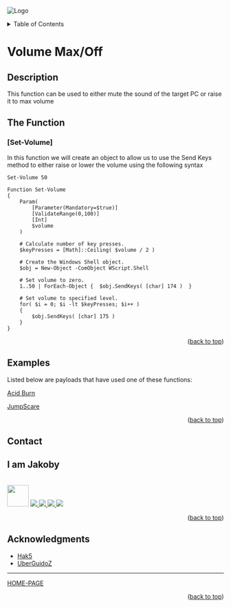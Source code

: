 ![Logo](https://github.com/I-Am-Jakoby/hak5-submissions/blob/main/Assets/logo-170-px.png?raw=true)

<!-- TABLE OF CONTENTS -->
<details>
  <summary>Table of Contents</summary>
  <ol>
    <li><a href="#Description">Description</a></li>
    <li><a href="#The-Function">The Function</a></li>
    <li><a href="#Examples">Examples</a></li>
    <li><a href="#Contact">Contact</a></li>
    <li><a href="#Acknowledgments">Acknowledgments</a></li>
  </ol>
</details>

# Volume Max/Off

## Description

This function can be used to either mute the sound of the target PC or raise it to max volume

## The Function

### [Set-Volume] 

In this function we will create an object to allow us to use the Send Keys method to either raise or lower the volume using the following syntax
```
Set-Volume 50

```

```
Function Set-Volume 
{
    Param(
        [Parameter(Mandatory=$true)]
        [ValidateRange(0,100)]
        [Int]
        $volume
    )

    # Calculate number of key presses. 
    $keyPresses = [Math]::Ceiling( $volume / 2 )
    
    # Create the Windows Shell object. 
    $obj = New-Object -ComObject WScript.Shell
    
    # Set volume to zero. 
    1..50 | ForEach-Object {  $obj.SendKeys( [char] 174 )  }
    
    # Set volume to specified level. 
    for( $i = 0; $i -lt $keyPresses; $i++ )
    {
        $obj.SendKeys( [char] 175 )
    }
}
```

<p align="right">(<a href="#top">back to top</a>)</p>


## Examples

Listed below are payloads that have used one of these functions:

[Acid Burn](https://github.com/I-Am-Jakoby/hak5-submissions/tree/main/OMG/Payloads/OMG-AcidBurn)

[JumpScare](https://github.com/I-Am-Jakoby/hak5-submissions/tree/main/OMG/Payloads/OMG-JumpScare)


<p align="right">(<a href="#top">back to top</a>)</p>

<!-- CONTACT -->
## Contact

<div><h2>I am Jakoby</h2></div>
  <p><br/>
  
  <img src="https://media.giphy.com/media/VgCDAzcKvsR6OM0uWg/giphy.gif" width="50"> 
  
  <a href="https://github.com/I-Am-Jakoby/">
    <img src="https://img.shields.io/badge/GitHub-I--Am--Jakoby-blue">
  </a>
  
  <a href="https://www.instagram.com/i_am_jakoby/">
    <img src="https://img.shields.io/badge/Instagram-i__am__jakoby-red">
  </a>
  
  <a href="https://twitter.com/I_Am_Jakoby/">
    <img src="https://img.shields.io/badge/Twitter-I__Am__Jakoby-blue">
  </a>
  
  <a href="https://www.youtube.com/c/IamJakoby/">
    <img src="https://img.shields.io/badge/YouTube-I_am_Jakoby-red">
  </a>

</p>



<p align="right">(<a href="#top">back to top</a>)</p>

<!-- ACKNOWLEDGMENTS -->
## Acknowledgments

* [Hak5](https://hak5.org/)
* [UberGuidoZ](https://github.com/UberGuidoZ)

***

[HOME-PAGE](https://github.com/I-Am-Jakoby/PowerShell-for-Hackers)

<p align="right">(<a href="#top">back to top</a>)</p>
